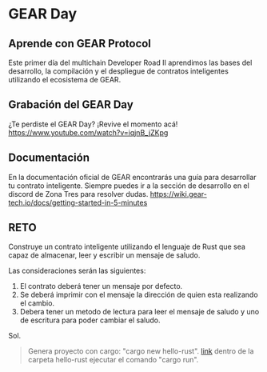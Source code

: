 # GEAR Day 

## Aprende con GEAR Protocol
Este primer día del multichain Developer Road II aprendimos las bases del desarrollo, la compilación y el despliegue de contratos inteligentes utilizando el ecosistema de GEAR.

## Grabación del GEAR Day
¿Te perdiste el GEAR Day? ¡Revive el momento acá!
https://www.youtube.com/watch?v=iqjnB_jZKpg

## Documentación
En la documentación oficial de GEAR encontrarás una guía para desarrollar tu contrato inteligente. Siempre puedes ir a la sección de desarrollo en el discord de Zona Tres para resolver dudas.
https://wiki.gear-tech.io/docs/getting-started-in-5-minutes  

## RETO
Construye un contrato inteligente utilizando el lenguaje de Rust que sea capaz de almacenar, leer y escribir un mensaje de saludo. 

Las consideraciones serán las siguientes:

 1. El contrato deberá tener un mensaje por defecto.
 2. Se deberá imprimir con el mensaje la dirección de quien esta realizando el cambio.
 3. Debera tener un metodo de lectura para leer el mensaje de saludo y uno de escritura para poder cambiar el saludo.


Sol. 
> Genera proyecto con cargo: "cargo new hello-rust".
> [link](https://www.rust-lang.org/es/learn/get-started)
> dentro de la carpeta hello-rust ejecutar el comando "cargo run".